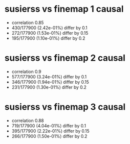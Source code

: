 # susierss vs finemap  1 causal

- correlation 0.85
- 430/177900 (2.42e-01%) differ by 0.1
- 272/177900 (1.53e-01%) differ by 0.15
- 195/177900 (1.10e-01%) differ by 0.2


# susierss vs finemap  2 causal

- correlation 0.9
- 577/177900 (3.24e-01%) differ by 0.1
- 346/177900 (1.94e-01%) differ by 0.15
- 231/177900 (1.30e-01%) differ by 0.2


# susierss vs finemap  3 causal

- correlation 0.88
- 719/177900 (4.04e-01%) differ by 0.1
- 395/177900 (2.22e-01%) differ by 0.15
- 266/177900 (1.50e-01%) differ by 0.2


